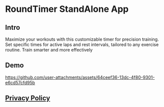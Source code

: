 # RoundTimer StandAlone App

## Intro

Maximize your workouts with this customizable timer for precision training. Set specific times for active laps and rest intervals, tailored to any exercise routine. Train smarter and more effectively
## Demo

https://github.com/user-attachments/assets/64ceef36-13dc-4f80-9301-e6cd57cfd95b

## [Privacy Policy](https://www.netbug94.com/RoundTimer/)

